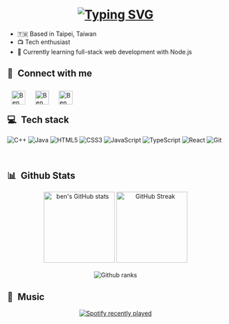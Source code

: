 <h1  align='center'> 
  <a href="https://git.io/typing-svg"><img src="https://readme-typing-svg.herokuapp.com?font=Jetbrains+Mono&size=24&duration=2000&pause=3000&color=AF87F7&center=true&vCenter=true&width=320&lines=Hey%2C+I'm+Ben" alt="Typing SVG" /></a>
</h1>

- 🇹🇼 Based in Taipei, Taiwan
- 📺 Tech enthusiast
- 👾 Currently learning full-stack web development with Node.js

## 💬&ensp;Connect with me

[<img align="left" alt="Ben Kou | Gmail" width="32px" style="padding: 10px;" src="https://www.vectorlogo.zone/logos/gmail/gmail-tile.svg" />](mailto:dev.benjamink@gmail.com)
[<img align="left" alt="Ben Kou | LinkedIn" width="32px" style="padding: 10px;" src="https://www.vectorlogo.zone/logos/linkedin/linkedin-tile.svg" />](https://www.linkedin.com/in/benjamin-kou/)
[<img align="left" alt="Ben Kou | Discord" width="32px" style="padding: 10px;" src="https://www.vectorlogo.zone/logos/discord/discord-tile.svg" />](https://discordapp.com/users/936640230272942091)

<br />
<br />

## 💻&ensp;Tech stack

![C++](https://img.shields.io/badge/c++-%2300599C.svg?style=for-the-badge&logo=c%2B%2B&logoColor=white)
![Java](https://img.shields.io/badge/java-%23ED8B00.svg?style=for-the-badge&logo=openjdk&logoColor=white)
![HTML5](https://img.shields.io/badge/html5-%23E34F26.svg?style=for-the-badge&logo=html5&logoColor=white)
![CSS3](https://img.shields.io/badge/css3-%231572B6.svg?style=for-the-badge&logo=css3&logoColor=white)
![JavaScript](https://img.shields.io/badge/javascript-%23323330.svg?style=for-the-badge&logo=javascript&logoColor=%23F7DF1E)
![TypeScript](https://img.shields.io/badge/typescript-%23007ACC.svg?style=for-the-badge&logo=typescript&logoColor=white)
![React](https://img.shields.io/badge/react-%2320232a.svg?style=for-the-badge&logo=react&logoColor=%2361DAFB)
![Git](https://img.shields.io/badge/git-%23F05033.svg?style=for-the-badge&logo=git&logoColor=white)

<br />

## 📊&ensp;Github Stats

<div align="center">
<img height="165px" alt="ben's GitHub stats" src='https://github-readme-stats-git-master-0x5b62656e5d.vercel.app/api?username=0x5b62656e5d&count_private=true&include_all_commits=true&show_icons=true&theme=material-palenight&rank_icon=github' />
<img height="165px" alt='GitHub Streak' src='http://github-readme-streak-stats-0x5b62656e5d.vercel.app?user=0x5b62656e5d&theme=material-palenight&mode=weekly' />
</div>

<br />

<div align="center">
<img alt="Github ranks" src='https://github-profile-trophy.vercel.app/?username=0x5b62656e5d&theme=dracula&title=-Stars,-Followers&no-frame=true&margin-w=5&column=-1' />
</div>

## 🎵&ensp;Music

<div align="center">
<a href="https://open.spotify.com/user/agffhtfhjfgj" target='_blank'><img alt='Spotify recently played' src='https://spotify-recently-played-readme.vercel.app/api?user=agffhtfhjfgj&unique=true&count=3'></a>
</div>
